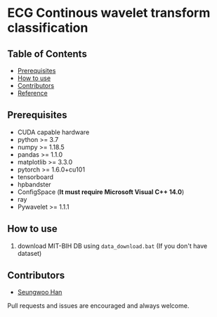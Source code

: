 # ECG Continous wavelet transform classification

## Table of Contents

* [Prerequisites](#prerequisites)
* [How to use](#how-to-use)
* [Contributors](#contributors)
* [Reference](#reference)

## Prerequisites

- CUDA capable hardware
- python >= 3.7
- numpy >= 1.18.5
- pandas >= 1.1.0
- matplotlib >= 3.3.0
- pytorch >= 1.6.0+cu101
- tensorboard
- hpbandster
- ConfigSpace (**It must require Microsoft Visual C++ 14.0**)
- ray
- Pywavelet >= 1.1.1


## How to use

1. download MIT-BIH DB using ```data_download.bat``` (If you don't have dataset)

## Contributors
- [Seungwoo Han](https://github.com/Kaintels)

Pull requests and issues are encouraged and always welcome.
